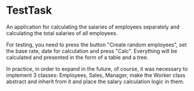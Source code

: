 # TestTask

An application for calculating the salaries of employees separately and calculating the total salaries of all employees. 

For testing, you need to press the button "Сreate random employees", set the base rate, date for calculation and press "Сalc". 
Everything will be calculated and presented in the form of a table and a tree.

In practice, in order to expand in the future, of course, it was necessary to implement 3 classes:
Employees, Sales, Manager, make the Worker class abstract and inherit from it and place the salary calculation logic in them.
